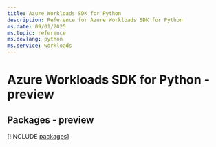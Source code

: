 ```yaml
---
title: Azure Workloads SDK for Python
description: Reference for Azure Workloads SDK for Python
ms.date: 09/01/2025
ms.topic: reference
ms.devlang: python
ms.service: workloads
---
```

# Azure Workloads SDK for Python - preview
## Packages - preview
[!INCLUDE [packages](workloads-index.md)]